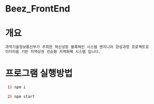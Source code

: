 # Beez_FrontEnd

# 개요
```bash
과학기술정보통신부가 주최한 혁신성장 블록체인 시스템 엔지니어 양성과정 프로젝트로
이더리움 기반 지역상권 선순환 지역화폐 시스템 입니다.
```
# 프로그램 실행방법
```bash
 1) npm i
 
 2) npm start
```
